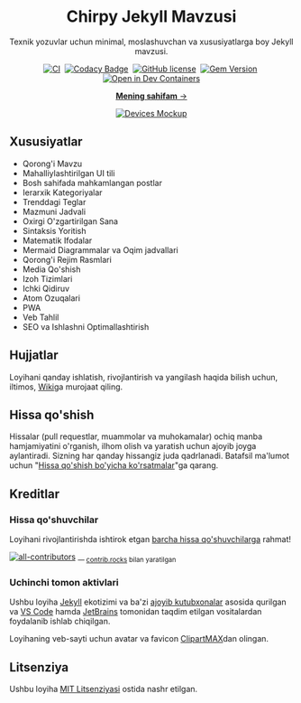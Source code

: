 <!-- markdownlint-disable-next-line -->
<div align="center">

  <!-- markdownlint-disable-next-line -->
  # Chirpy Jekyll Mavzusi

  Texnik yozuvlar uchun minimal, moslashuvchan va xususiyatlarga boy Jekyll mavzusi.

  [![CI](https://img.shields.io/github/actions/workflow/status/cotes2020/jekyll-theme-chirpy/ci.yml?logo=github)][ci]&nbsp;
  [![Codacy Badge](https://img.shields.io/codacy/grade/4e556876a3c54d5e8f2d2857c4f43894?logo=codacy)][codacy]&nbsp;
  [![GitHub license](https://img.shields.io/github/license/cotes2020/jekyll-theme-chirpy?color=goldenrod)][license]&nbsp;
  [![Gem Version](https://img.shields.io/gem/v/jekyll-theme-chirpy?&logo=RubyGems&logoColor=ghostwhite&label=gem&color=orange)][gem]&nbsp;
  [![Open in Dev Containers](https://img.shields.io/badge/Dev_Containers-Open-deepskyblue?logo=linuxcontainers)][open-container]

  [**Mening sahifam** →][demo]

  [![Devices Mockup](https://chirpy-img.netlify.app/commons/devices-mockup.png)][demo]

</div>

## Xususiyatlar

- Qorong'i Mavzu
- Mahalliylashtirilgan UI tili
- Bosh sahifada mahkamlangan postlar
- Ierarxik Kategoriyalar
- Trenddagi Teglar
- Mazmuni Jadvali
- Oxirgi O'zgartirilgan Sana
- Sintaksis Yoritish
- Matematik Ifodalar
- Mermaid Diagrammalar va Oqim jadvallari
- Qorong'i Rejim Rasmlari
- Media Qo'shish
- Izoh Tizimlari
- Ichki Qidiruv
- Atom Ozuqalari
- PWA
- Veb Tahlil
- SEO va Ishlashni Optimallashtirish

## Hujjatlar

Loyihani qanday ishlatish, rivojlantirish va yangilash haqida bilish uchun, iltimos, [Wiki][wiki]ga murojaat qiling.

## Hissa qo'shish

Hissalar (pull requestlar, muammolar va muhokamalar) ochiq manba hamjamiyatini o'rganish, ilhom olish va yaratish uchun ajoyib joyga aylantiradi. Sizning har qanday hissangiz juda qadrlanadi.
Batafsil ma'lumot uchun "[Hissa qo'shish bo'yicha ko'rsatmalar][contribute-guide]"ga qarang.

## Kreditlar

### Hissa qo'shuvchilar

Loyihani rivojlantirishda ishtirok etgan [barcha hissa qo'shuvchilarga][contributors] rahmat!

[![all-contributors](https://contrib.rocks/image?repo=cotes2020/jekyll-theme-chirpy&columns=16)][contributors]
<sub> — [contrib.rocks](https://contrib.rocks) bilan yaratilgan</sub>

### Uchinchi tomon aktivlari

Ushbu loyiha [Jekyll][jekyllrb] ekotizimi va ba'zi [ajoyib kutubxonalar][lib] asosida qurilgan va [VS Code][vscode] hamda [JetBrains][jetbrains] tomonidan taqdim etilgan vositalardan foydalanib ishlab chiqilgan.

Loyihaning veb-sayti uchun avatar va favicon [ClipartMAX][clipartmax]dan olingan.

## Litsenziya

Ushbu loyiha [MIT Litsenziyasi][license] ostida nashr etilgan.

[gem]: https://rubygems.org/gems/jekyll-theme-chirpy
[ci]: https://github.com/cotes2020/jekyll-theme-chirpy/actions/workflows/ci.yml?query=event%3Apush+branch%3Amaster
[codacy]: https://app.codacy.com/gh/cotes2020/jekyll-theme-chirpy/dashboard?utm_source=gh&utm_medium=referral&utm_content=&utm_campaign=Badge_grade
[license]: https://github.com/cotes2020/jekyll-theme-chirpy/blob/master/LICENSE
[open-container]: https://vscode.dev/redirect?url=vscode://ms-vscode-remote.remote-containers/cloneInVolume?url=https://github.com/cotes2020/jekyll-theme-chirpy
[jekyllrb]: https://jekyllrb.com/
[clipartmax]: https://www.clipartmax.com/middle/m2i8b1m2K9Z5m2K9_ant-clipart-childrens-ant-cute/
[demo]: https://mrkakharov.github.io/
[wiki]: https://github.com/cotes2020/jekyll-theme-chirpy/wiki
[contribute-guide]: https://github.com/cotes2020/jekyll-theme-chirpy/blob/master/docs/CONTRIBUTING.md
[contributors]: https://github.com/cotes2020/jekyll-theme-chirpy/graphs/contributors
[lib]: https://github.com/cotes2020/chirpy-static-assets
[vscode]: https://code.visualstudio.com/
[jetbrains]: https://www.jetbrains.com/?from=jekyll-theme-chirpy
